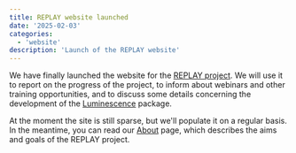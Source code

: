 ```yaml
---
title: REPLAY website launched
date: '2025-02-03'
categories:
  - 'website'
description: 'Launch of the REPLAY website'
---
```


We have finally launched the website for the [REPLAY project][replay]. We will use
it to report on the progress of the project, to inform about webinars and
other training opportunities, and to discuss some details concerning
the development of the [Luminescence](http://r-luminescence.org/) package.

At the moment the site is still sparse, but we'll populate it on a regular
basis. In the meantime, you can read our [About](about) page, which
describes the aims and goals of the REPLAY project.

[replay]: https://gepris.dfg.de/gepris/projekt/528704761?language=en

